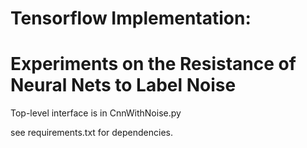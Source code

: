 # Tensorflow Implementation: 
# Experiments on the Resistance of Neural Nets to Label Noise

Top-level interface is in CnnWithNoise.py

see requirements.txt for dependencies. 

